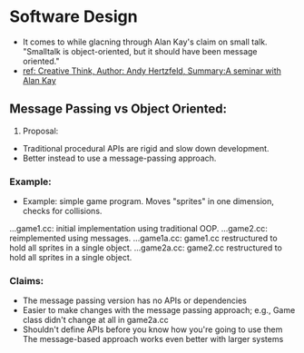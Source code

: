 # Software Design
* It comes to while glacning through Alan Kay's claim on small talk.
"Smalltalk is object-oriented, but it should have been message oriented."
* [ref: Creative Think, Author:	Andy Hertzfeld, Summary:A seminar with Alan Kay](https://www.folklore.org/StoryView.py?project=Macintosh&story=Creative_Think.txt)
## Message Passing vs Object Oriented:
1. Proposal:
* Traditional procedural APIs are rigid and slow down development.
* Better instead to use a message-passing approach.

### Example:
* Example: simple game program. Moves "sprites" in one dimension, checks for collisions.

...game1.cc: initial implementation using traditional OOP.
...game2.cc: reimplemented using messages.
...game1a.cc: game1.cc restructured to hold all sprites in a single object.
...game2a.cc: game2.cc restructured to hold all sprites in a single object.

### Claims:
* The message passing version has no APIs or dependencies
* Easier to make changes with the message passing approach; 
e.g., Game class didn't change at all in game2a.cc
* Shouldn't define APIs before you know how you're going to use them
The message-based approach works even better with larger systems
